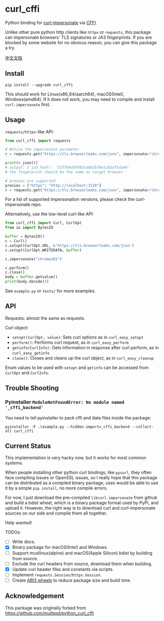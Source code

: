 # curl_cffi

Python binding for [curl-impersonate](https://github.com/lwthiker/curl-impersonate)
via [CFFI](https://cffi.readthedocs.io/en/latest/).

Unlike other pure python http clients like `httpx` or `requests`, this package can
impersonate browsers' TLS signatures or JA3 fingerprints. If you are blocked by some
website for no obvious reason, you can give this package a try.

[中文文档](README-zh.md)

## Install

    pip install --upgrade curl_cffi

This should work for Linux(x86_64/aarch64), macOS(Intel), Windows(amd64). If it does not
work, you may need to compile and install `curl-impersonate` first.

## Usage

`requests/httpx`-like API:

```python
from curl_cffi import requests

# Notice the impersonate parameter
r = requests.get("https://tls.browserleaks.com/json", impersonate="chrome101")

print(r.json())
# output: {'ja3_hash': '53ff64ddf993ca882b70e1c82af5da49'
# the fingerprint should be the same as target browser

# proxies are supported
proxies = {"https": "http://localhost:3128"}
r = requests.get("https://tls.browserleaks.com/json", impersonate="chrome101", proxies=proxies)
```

For a list of supported impersonation versions, please check the curl-impersonate repo.

Alternatively, use the low-level curl-like API:

```python
from curl_cffi import Curl, CurlOpt
from io import BytesIO

buffer = BytesIO()
c = Curl()
c.setopt(CurlOpt.URL, b'https://tls.browserleaks.com/json')
c.setopt(CurlOpt.WRITEDATA, buffer)

c.impersonate("chrome101")

c.perform()
c.close()
body = buffer.getvalue()
print(body.decode())
```

See `example.py` or `tests/` for more examples.

## API

Requests: almost the same as requests.

Curl object:

* `setopt(CurlOpt, value)`: Sets curl options as in `curl_easy_setopt`
* `perform()`: Performs curl request, as in `curl_easy_perform`
* `getinfo(CurlInfo)`: Gets information in response after curl perform, as in `curl_easy_getinfo`
* `close()`: Closes and cleans up the curl object, as in `curl_easy_cleanup`

Enum values to be used with `setopt` and `getinfo` can be accessed from `CurlOpt` and `CurlInfo`.

## Trouble Shooting

### Pyinstaller `ModuleNotFoundError: No module named '_cffi_backend'`

You need to tell pyinstaller to pack cffi and data files inside the package:

    pyinstaller -F .\example.py --hidden-import=_cffi_backend --collect-all curl_cffi

## Current Status

This implementation is very hacky now, but it works for most common systems.

When people installing other python curl bindings, like `pycurl`, they often face
compiling issues or OpenSSL issues, so I really hope that this package can be distributed
as a compiled binary package, uses would be able to use it by a simple `pip install`, no
more compile errors.

For now, I just download the pre-compiled `libcurl-impersonate` from github and build a
bdist wheel, which is a binary package format used by PyPI, and upload it. However, the
right way is to download curl and curl-impersonate sources on our side and compile them
all together.

Help wanted!

TODOs:

- [ ] Write docs.
- [x] Binary package for macOS(Intel) and Windows.
- [ ] Support musllinux(alpine) and macOS(Apple Silicon) bdist by building from source.
- [ ] Exclude the curl headers from source, download them when building.
- [x] Update curl header files and constants via scripts.
- [ ] Implement `requests.Session/httpx.Session`.
- [ ] Create [ABI3 wheels](https://cibuildwheel.readthedocs.io/en/stable/faq/#abi3) to reduce package size and build time.

## Acknowledgement

This package was originally forked from https://github.com/multippt/python_curl_cffi

